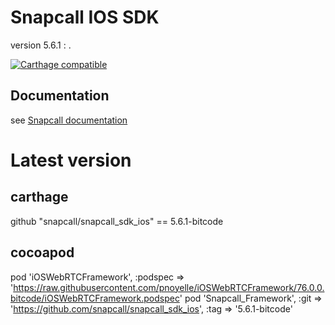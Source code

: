# Snapcall IOS SDK
version 5.6.1 : .

[![Carthage compatible](https://img.shields.io/badge/Carthage-compatible-4BC51D.svg?style=flat)](https://github.com/Carthage/Carthage)
## Documentation
 
see [Snapcall documentation](https://doc.snapcall.io/#ios)

# Latest version

## carthage

github "snapcall/snapcall_sdk_ios" == 5.6.1-bitcode

## cocoapod

pod 'iOSWebRTCFramework', :podspec => 'https://raw.githubusercontent.com/pnoyelle/iOSWebRTCFramework/76.0.0.bitcode/iOSWebRTCFramework.podspec' 
pod 'Snapcall_Framework', :git => 'https://github.com/snapcall/snapcall_sdk_ios', :tag => '5.6.1-bitcode'
